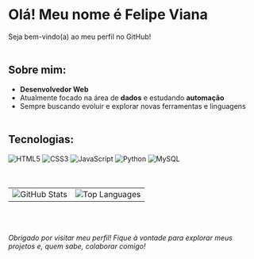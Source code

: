 # Olá! Meu nome é Felipe Viana

Seja bem-vindo(a) ao meu perfil no GitHub!</br></br>

## Sobre mim:
- **Desenvolvedor Web**
- Atualmente focado na área de **dados** e estudando **automação**
- Sempre buscando evoluir e explorar novas ferramentas e linguagens</br></br>

## Tecnologias:
![HTML5](https://img.shields.io/badge/-HTML5-333333?style=flat&logo=html5)
![CSS3](https://img.shields.io/badge/-CSS3-333333?style=flat&logo=css)
![JavaScript](https://img.shields.io/badge/-JavaScript-333333?style=flat&logo=javascript)
![Python](https://img.shields.io/badge/-Python-333333?style=flat&logo=python)
![MySQL](https://img.shields.io/badge/-MySQL-333333?style=flat&logo=mysql)</br></br></br>

<table>
  <tr>
    <td>
      <img src="https://github-readme-stats.vercel.app/api?username=FelipeWV93&show_icons=true&theme=radical" alt="GitHub Stats"/>
    </td>
    <td>
      <img src="https://github-readme-stats.vercel.app/api/top-langs/?username=FelipeWV93&layout=compact&theme=radical" alt="Top Languages"/>
    </td>
  </tr>
</table></br></br>

*Obrigado por visitar meu perfil! Fique à vontade para explorar meus projetos e, quem sabe, colaborar comigo!*
